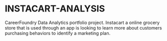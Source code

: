 # INSTACART-ANALYSIS
CareerFoundry Data Analytics portfolio project. Instacart a online grocery store that is used through an app is looking to learn more about customers purchasing behaviors to identify a marketing plan.
